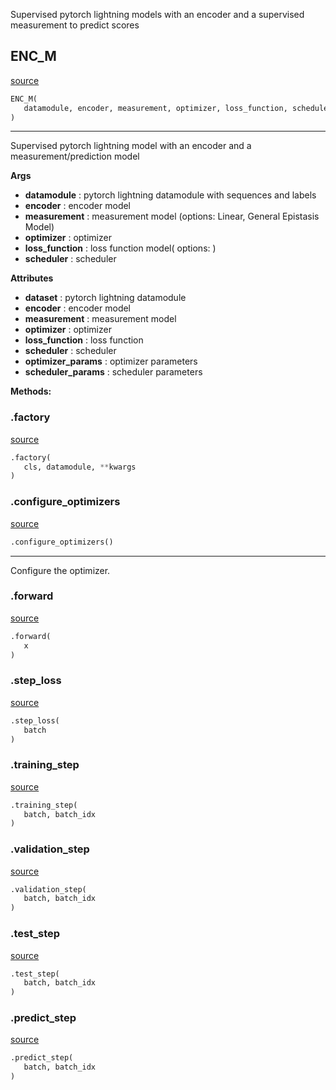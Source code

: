  Supervised pytorch lightning models with an encoder and a 
    supervised measurement to predict scores

## ENC_M
[source](https://github.com/AndreaGraf/Protein_ML/blob/read_the_docs/protml/models/baseline_supervised.py/#L13)
```python 
ENC_M(
   datamodule, encoder, measurement, optimizer, loss_function, scheduler = None
)
```


---
Supervised pytorch lightning model with an encoder and a measurement/prediction model


**Args**

* **datamodule**  : pytorch lightning datamodule with sequences and labels           
* **encoder**  : encoder model 
* **measurement**  : measurement model (options: Linear, General Epistasis Model)
* **optimizer**  : optimizer
* **loss_function**  : loss function model( options: )
* **scheduler**  : scheduler


**Attributes**

* **dataset**  : pytorch lightning datamodule
* **encoder**  : encoder model
* **measurement**  : measurement model
* **optimizer**  : optimizer
* **loss_function**  : loss function
* **scheduler**  : scheduler
* **optimizer_params**  : optimizer parameters
* **scheduler_params**  : scheduler parameters



**Methods:**


### .factory
[source](https://github.com/AndreaGraf/Protein_ML/blob/read_the_docs/protml/models/baseline_supervised.py/#L56)
```python
.factory(
   cls, datamodule, **kwargs
)
```


### .configure_optimizers
[source](https://github.com/AndreaGraf/Protein_ML/blob/read_the_docs/protml/models/baseline_supervised.py/#L62)
```python
.configure_optimizers()
```

---
Configure the optimizer.

### .forward
[source](https://github.com/AndreaGraf/Protein_ML/blob/read_the_docs/protml/models/baseline_supervised.py/#L72)
```python
.forward(
   x
)
```


### .step_loss
[source](https://github.com/AndreaGraf/Protein_ML/blob/read_the_docs/protml/models/baseline_supervised.py/#L78)
```python
.step_loss(
   batch
)
```


### .training_step
[source](https://github.com/AndreaGraf/Protein_ML/blob/read_the_docs/protml/models/baseline_supervised.py/#L85)
```python
.training_step(
   batch, batch_idx
)
```


### .validation_step
[source](https://github.com/AndreaGraf/Protein_ML/blob/read_the_docs/protml/models/baseline_supervised.py/#L91)
```python
.validation_step(
   batch, batch_idx
)
```


### .test_step
[source](https://github.com/AndreaGraf/Protein_ML/blob/read_the_docs/protml/models/baseline_supervised.py/#L97)
```python
.test_step(
   batch, batch_idx
)
```


### .predict_step
[source](https://github.com/AndreaGraf/Protein_ML/blob/read_the_docs/protml/models/baseline_supervised.py/#L103)
```python
.predict_step(
   batch, batch_idx
)
```

